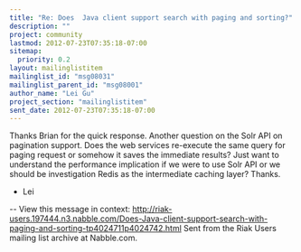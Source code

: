 ```yaml
---
title: "Re: Does  Java client support search with paging and sorting?"
description: ""
project: community
lastmod: 2012-07-23T07:35:18-07:00
sitemap:
  priority: 0.2
layout: mailinglistitem
mailinglist_id: "msg08031"
mailinglist_parent_id: "msg08001"
author_name: "Lei Gu"
project_section: "mailinglistitem"
sent_date: 2012-07-23T07:35:18-07:00
---
```



Thanks Brian for the quick response.
Another question on the Solr API on pagination support. Does the web
services re-execute the same query for paging request or somehow it saves
the immediate results? Just want to understand the performance implication
if we were to use Solr API or we should be investigation Redis as the
intermediate caching layer?
Thanks.
- Lei

--
View this message in context: 
http://riak-users.197444.n3.nabble.com/Does-Java-client-support-search-with-paging-and-sorting-tp4024711p4024742.html
Sent from the Riak Users mailing list archive at Nabble.com.

